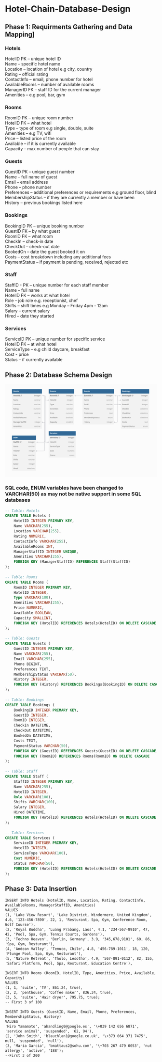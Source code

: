 # Hotel-Chain-Database-Design

## Phase 1: Requirments Gathering and Data Mapping]

### Hotels
HotelID PK – unique hotel ID \
Name – specific hotel name \
Location – location of hotel e.g city, country \
Rating – official rating \
ContactInfo – email, phone number for hotel \
AvailableRooms – number of available rooms \
ManagerID FK – staff ID for the current manager \
Amenities – e.g pool, bar, gym

### Rooms
RoomID PK – unique room number \
HotelID FK – what hotel  \
Type – type of room e.g single, double, suite \
Amenities – e.g TV, wifi \
Price – listed price of the room \
Available – if it is currently available \
Capacity – max number of people that can stay 

### Guests
GuestID PK – unique guest number \
Name – full name of guest \
Email – email address \
Phone – phone number \
Preferences – additional preferences or requirements e.g ground floor, blind \
MembershipStatus – if they are currently a member or have been \
History – previous bookings listed here

### Bookings
BookingID PK – unique booking number \
GuestID FK – by what guest \
RoomID FK – what room \
CheckIn – check-in date \
CheckOut – check-out date \
BookedOn – date the guest booked it on \
Costs – cost breakdown including any additional fees \
PaymentStatus – if payment is pending, received, rejected etc

### Staff
StaffID - PK – unique number for each staff member \
Name – full name \
HotelID FK – works at what hotel \
Role – job role e.g. receptionist, chef \
Shifts – shift times e.g Monday – Friday 4pm - 12am \
Salary – current salary \
Hired – date they started

### Services
ServiceID PK – unique number for specific service \
HotelID FK – at what hotel \
ServiceType – e.g child daycare, breakfast \
Cost - price \
Status – if currently available

## Phase 2: Database Schema Design

![database schema](/images/databaseschema.png)

### SQL code, ENUM variables have been changed to VARCHAR(50) as may not be native support in some SQL databases
```sql
-- Table: Hotels
CREATE TABLE Hotels (
    HotelID INTEGER PRIMARY KEY,
    Name VARCHAR(255),
    Location VARCHAR(255),
    Rating NUMERIC,
    ContactInfo VARCHAR(255),
    AvailableRooms INT,
    ManagerStaffID INTEGER UNIQUE,
    Amenities VARCHAR(255),
    FOREIGN KEY (ManagerStaffID) REFERENCES Staff(StaffID)
);

-- Table: Rooms
CREATE TABLE Rooms (
    RoomID INTEGER PRIMARY KEY,
    HotelID INTEGER,
    Type VARCHAR(100),
    Amenities VARCHAR(255),
    Price NUMERIC,
    Available BOOLEAN,
    Capacity SMALLINT,
    FOREIGN KEY (HotelID) REFERENCES Hotels(HotelID) ON DELETE CASCADE
);

-- Table: Guests
CREATE TABLE Guests (
    GuestID INTEGER PRIMARY KEY,
    Name VARCHAR(255),
    Email VARCHAR(255),
    Phone BIGINT,
    Preferences TEXT,
    MembershipStatus VARCHAR(50),
    History INTEGER,
    FOREIGN KEY (History) REFERENCES Bookings(BookingID) ON DELETE CASCADE
);

-- Table: Bookings
CREATE TABLE Bookings (
    BookingID INTEGER PRIMARY KEY,
    GuestID INTEGER,
    RoomID INTEGER,
    CheckIn DATETIME,
    CheckOut DATETIME,
    BookedOn DATETIME,
    Costs TEXT,
    PaymentStatus VARCHAR(50),
    FOREIGN KEY (GuestID) REFERENCES Guests(GuestID) ON DELETE CASCADE,
    FOREIGN KEY (RoomID) REFERENCES Rooms(RoomID) ON DELETE CASCADE
);

-- Table: Staff
CREATE TABLE Staff (
    StaffID INTEGER PRIMARY KEY,
    Name VARCHAR(255),
    HotelID INTEGER,
    Role VARCHAR(100),
    Shifts VARCHAR(100),
    Salary INTEGER,
    Hired DATETIME,
    FOREIGN KEY (HotelID) REFERENCES Hotels(HotelID) ON DELETE CASCADE
);

-- Table: Services
CREATE TABLE Services (
    ServiceID INTEGER PRIMARY KEY,
    HotelID INTEGER,
    ServiceType VARCHAR(100),
    Cost NUMERIC,
    Status VARCHAR(50),
    FOREIGN KEY (HotelID) REFERENCES Hotels(HotelID) ON DELETE CASCADE
);
```
## Phase 3: Data Insertion

```
INSERT INTO Hotels (HotelID, Name, Location, Rating, ContactInfo, AvailableRooms, ManagerStaffID, Amenities)
VALUES 
(1, 'Lake View Resort', 'Lake District, Windermere, United Kingdom', 4.6, '123-456-7890', 22, 1, 'Resturant, Spa, Gym, Conference Room, Golf Course'),
(2, 'Royal Buddha', 'Luang Prabang, Laos', 4.1, '234-567-8910', 47, 42, 'Pool, Spa, Gym, Tennis Courts, Gardens'),
(3, 'Techno Heaven', 'Berlin, Germany', 3.9, '345,678,9101', 60, 86, 'Spa, Gym, Resturant'),
(4, 'Andean Valley', 'Temuco, Chile', 4.8, '456-789-1011', 18, 120, 'Plunge Pool, Spa, Gym, Resturant'),
(5, 'Nature Retreat', 'Tholo, Lesotho', 4.9, '567-891-0112', 82, 155, 'Safari Platform, Pool, Spa, Resturant, Education Centre'),

INSERT INTO Rooms (RoomID, HotelID, Type, Amenities, Price, Available, Capacity)
VALUES
(1, 1, 'suite', 'TV', 861.24, true),
(2, 2, 'penthouse', 'Coffee maker', 836.34, true),
(3, 5, 'suite', 'Hair dryer', 795.75, true);
-- First 3 of 100

INSERT INTO Guests (GuestID, Name, Email, Phone, Preferences, MembershipStatus, History)
VALUES
'Hiro Yamamoto', 'ahandling0@google.es', '\+039 142 656 6871', 'service animal', 'suspended', '62, 94'),
(2, 'John Smith', 'blauchlan1@google.co.uk', '\+373 064 371 7475', null, 'suspended', 'null'),
(3, 'Maria Garcia', 'bmattaus2@sohu.com', '\+703 267 479 0053', 'nut allergy', 'active', '188');
--First 3 of 200


